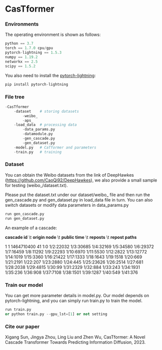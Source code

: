 # CasTformer

### Environments

The operating environment is shown as follows:

```python
python == 3.7
torch == 1.7.0 cpu/gpu
pytorch-lightning == 1.5.3
numpy == 1.19.2
networkx == 2.5
scipy == 1.5.2
```

You also need to install the [pytorch-lightning](https://www.pytorchlightning.ai/):

```python
pip install pytorch-lightning
```

### File tree

```python
-CasTformer
    -dataset    # storing datasets
        -weibo_
        -aps_
    -load_data  # processing data
        -data_params.py
        -datamodule.py
        -gen_cascade.py
        -gen_dataset.py
    -model.py   # CaTformer and parameters
    -train.py   # training
```



### Dataset

You can obtain the Weibo datasets from the link of DeepHawkes (https://github.com/CaoQi92/DeepHawkes), we also provide a small sample for testing (weibo_/dataset.txt).

Please put the dataset.txt under our dataset/weibo_ file and then run the gen_cascade.py and gen_dataset.py in load_data file in turn. You can also switch datasets or modify data parameters in data_params.py

```python
run gen_cascade.py
run gen_dataset.py
```

An example of a cascade: 

**cascade id** \t **origin node** \t **public time** \t **reposts** \t **repost paths**

1	1	1464710400	41	1:0 1/2:22032 1/3:30685 1/4:32169 1/5:34580 1/6:29372 1/7:16459 1/8:11292 1/9:22293 1/10:6970 1/11:5530 1/12:2822 1/13:12772 1/14:1019 1/15:3360 1/16:21422 1/17:1333 1/18:1643 1/19:1518 1/20:669 1/21:2191 1/22:207 1/23:2880 1/24:445 1/25:23626 1/26:2514 1/27:681 1/28:2038 1/29:4815 1/30:99 1/31:2329 1/32:884 1/33:243 1/34:1931 1/35:236 1/36:908 1/37:7108 1/38:1501 1/39:1287 1/40:549 1/41:376

### Train our model

You can get more parameter details in model.py. Our model depends on pytorch-lightning, and you can simply run train.py to train the model.

```python
run train.py
or python train.py --gpu_lst=[1] or not setting
```

### Cite our paper 
Xigang Sun, Jingya Zhou, Ling Liu and Zhen Wu, CasTformer: A Novel Cascade Transformer Towards Predicting Information Diffusion, 2023.
